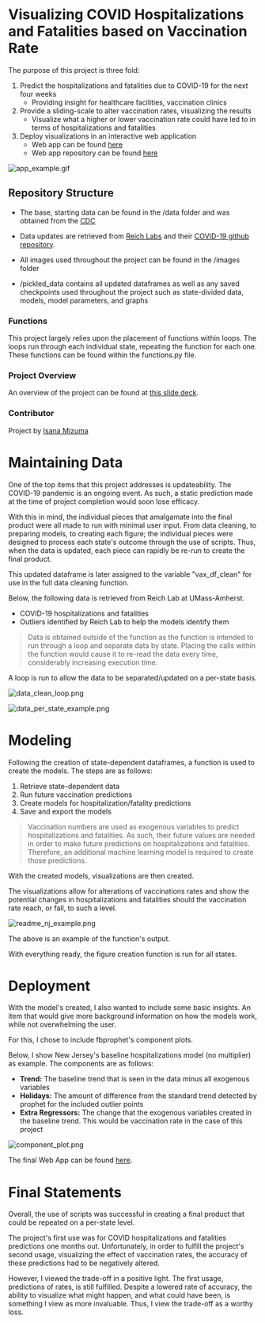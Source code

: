 # Visualizing COVID Hospitalizations and Fatalities based on Vaccination Rate

The purpose of this project is three fold:
1. Predict the hospitalizations and fatalities due to COVID-19 for the next four weeks
    - Providing insight for healthcare facilities, vaccination clinics
2. Provide a sliding-scale to alter vaccination rates, visualizing the results
    - Visualize what a higher or lower vaccination rate could have led to in terms of hospitalizations and fatalities
3. Deploy visualizations in an interactive web application
    - Web app can be found [here](https://covidmodellingproject.weebly.com/)
    - Web app repository can be found [here](https://github.com/ismizu/covid_web_app)

![app_example.gif](https://github.com/ismizu/Time_Series_Modeling_Covid_Vax/blob/main/images/app_example.gif)

## Repository Structure

- The base, starting data can be found in the /data folder and was obtained from the [CDC](https://data.cdc.gov/Vaccinations/COVID-19-Vaccinations-in-the-United-States-Jurisdi/unsk-b7fc)

- Data updates are retrieved from [Reich Labs](https://reichlab.io/) and their [COVID-19 github repository](https://github.com/reichlab/covid19-forecast-hub#ensemble-model).

- All images used throughout the project can be found in the /images folder

- /pickled_data contains all updated dataframes as well as any saved checkpoints used throughout the project such as state-divided data, models, model parameters, and graphs

### Functions
This project largely relies upon the placement of functions within loops. The loops run through each individual state, repeating the function for each one. These functions can be found within the functions.py file.

### Project Overview
An overview of the project can be found at [this slide deck](https://docs.google.com/presentation/d/1z3zzTOvnFKVS_X-35wsUMyr73-Xmh90ihaLCswBJGPs/edit?usp=sharing).

### Contributor
Project by [Isana Mizuma](https://github.com/ismizu)

# Maintaining Data

One of the top items that this project addresses is updateability. The COVID-19 pandemic is an ongoing event. As such, a static prediction made at the time of project completion would soon lose efficacy.

With this in mind, the individual pieces that amalgamate into the final product were all made to run with minimal user input. From data cleaning, to preparing models, to creating each figure; the individual pieces were designed to process each state's outcome through the use of scripts. Thus, when the data is updated, each piece can rapidly be re-run to create the final product.

This updated dataframe is later assigned to the variable "vax_df_clean" for use in the full data cleaning function.

Below, the following data is retrieved from Reich Lab at UMass-Amherst.
- COVID-19 hospitalizations and fatalities
- Outliers identified by Reich Lab to help the models identify them
> Data is obtained outside of the function as the function is intended to run through a loop and separate data by state. Placing the calls within the function would cause it to re-read the data every time, considerably increasing execution time.

A loop is run to allow the data to be separated/updated on a per-state basis.

![data_clean_loop.png](https://github.com/ismizu/Time_Series_Modeling_Covid_Vax/blob/main/images/data_clean_loop.png)

![data_per_state_example.png](https://github.com/ismizu/Time_Series_Modeling_Covid_Vax/blob/main/images/data_per_state_example.png)

# Modeling

Following the creation of state-dependent dataframes, a function is used to create the models. The steps are as follows:
1. Retrieve state-dependent data
2. Run future vaccination predictions
3. Create models for hospitalization/fatality predictions
4. Save and export the models
>Vaccination numbers are used as exogenous variables to predict hospitalizations and fatalities. As such, their future values are needed in order to make future predictions on hospitalizations and fatalities. Therefore, an additional machine learning model is required to create those predictions.

With the created models, visualizations are then created.

The visualizations allow for alterations of vaccinations rates and show the potential changes in hospitalizations and fatalities should the vaccination rate reach, or fall, to such a level.

![readme_nj_example.png](https://github.com/ismizu/Time_Series_Modeling_Covid_Vax/blob/main/images/readme_nj_example.png)

The above is an example of the function's output.

With everything ready, the figure creation function is run for all states.

# Deployment

With the model's created, I also wanted to include some basic insights. An item that would give more background information on how the models work, while not overwhelming the user.

For this, I chose to include fbprophet's component plots.

Below, I show New Jersey's baseline hospitalizations model (no multiplier) as example. The components are as follows:

- **Trend:** The baseline trend that is seen in the data minus all exogenous variables
- **Holidays:** The amount of difference from the standard trend detected by prophet for the included outlier points
- **Extra Regressors:** The change that the exogenous variables created in the baseline trend. This would be vaccination rate in the case of this project

![component_plot.png](https://github.com/ismizu/Time_Series_Modeling_Covid_Vax/blob/main/images/component_plot.png)

The final Web App can be found [here](https://covidmodellingproject.weebly.com/).

# Final Statements

Overall, the use of scripts was successful in creating a final product that could be repeated on a per-state level.

The project's first use was for COVID hospitalizations and fatalities predictions one months out. Unfortunately, in order to fulfill the project's second usage, visualizing the effect of vaccination rates, the accuracy of these predictions had to be negatively altered.

However, I viewed the trade-off in a positive light. The first usage, predictions of rates, is still fulfilled. Despite a lowered rate of accuracy, the ability to visualize what might happen, and what could have been, is something I view as more invaluable. Thus, I view the trade-off as a worthy loss.
